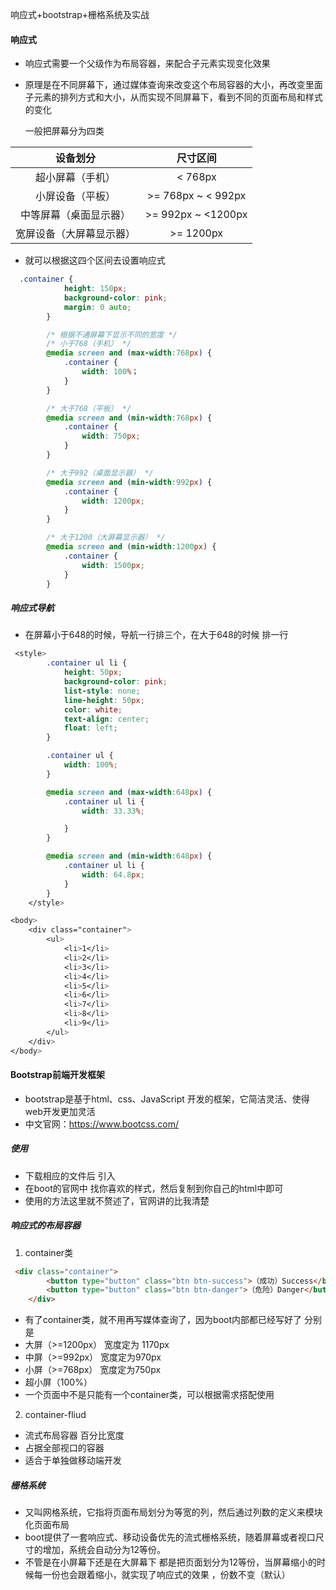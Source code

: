 响应式+bootstrap+栅格系统及实战

#### 响应式

- 响应式需要一个父级作为布局容器，来配合子元素实现变化效果

- 原理是在不同屏幕下，通过媒体查询来改变这个布局容器的大小，再改变里面子元素的排列方式和大小，从而实现不同屏幕下，看到不同的页面布局和样式的变化

  一般把屏幕分为四类

|       **设备划分**       |      尺寸区间      |
| :----------------------: | :----------------: |
|     超小屏幕（手机）     |      < 768px       |
|     小屏设备（平板）     | >= 768px ~ < 992px |
|  中等屏幕（桌面显示器）  | >= 992px ~ <1200px |
| 宽屏设备（大屏幕显示器） |     >= 1200px      |

- 就可以根据这四个区间去设置响应式

~~~css
  .container {
            height: 150px;
            background-color: pink;
            margin: 0 auto;
        }

        /* 根据不通屏幕下显示不同的宽度 */
        /* 小于768（手机） */
        @media screen and (max-width:768px) {
            .container {
                width: 100%；
            }
        }

        /* 大于768（平板） */
        @media screen and (min-width:768px) {
            .container {
                width: 750px;
            }
        }

        /* 大于992（桌面显示器） */
        @media screen and (min-width:992px) {
            .container {
                width: 1200px;
            }
        }

        /* 大于1200（大屏幕显示器） */
        @media screen and (min-width:1200px) {
            .container {
                width: 1500px;
            }
        }
~~~

##### 响应式导航

- 在屏幕小于648的时候，导航一行排三个，在大于648的时候 排一行

~~~css
 <style>
        .container ul li {
            height: 50px;
            background-color: pink;
            list-style: none;
            line-height: 50px;
            color: white;
            text-align: center;
            float: left;
        }

        .container ul {
            width: 100%;
        }

        @media screen and (max-width:648px) {
            .container ul li {
                width: 33.33%;

            }
        }

        @media screen and (min-width:648px) {
            .container ul li {
                width: 64.8px;
            }
        }
    </style>

<body>
    <div class="container">
        <ul>
            <li>1</li>
            <li>2</li>
            <li>3</li>
            <li>4</li>
            <li>5</li>
            <li>6</li>
            <li>7</li>
            <li>8</li>
            <li>9</li>
        </ul>
    </div>
</body>
~~~

#### Bootstrap前端开发框架

- bootstrap是基于html、css、JavaScript 开发的框架，它简洁灵活、使得web开发更加灵活
- 中文官网：https://www.bootcss.com/

##### 使用

- 下载相应的文件后 引入
- 在boot的官网中 找你喜欢的样式，然后复制到你自己的html中即可
- 使用的方法这里就不赘述了，官网讲的比我清楚

##### 响应式的布局容器

1. container类

~~~html
 <div class="container">
        <button type="button" class="btn btn-success">（成功）Success</button>
        <button type="button" class="btn btn-danger">（危险）Danger</button>
    </div>
~~~

- 有了container类，就不用再写媒体查询了，因为boot内部都已经写好了 分别是
- 大屏（>=1200px） 宽度定为 1170px
- 中屏（>=992px） 宽度定为970px
- 小屏（>=768px） 宽度定为750px
- 超小屏（100%）
- 一个页面中不是只能有一个container类，可以根据需求搭配使用

2. container-fliud

- 流式布局容器 百分比宽度
- 占据全部视口的容器
- 适合于单独做移动端开发

##### 栅格系统

- 又叫网格系统，它指将页面布局划分为等宽的列，然后通过列数的定义来模块化页面布局
- boot提供了一套响应式、移动设备优先的流式栅格系统，随着屏幕或者视口尺寸的增加，系统会自动分为12等份。
- 不管是在小屏幕下还是在大屏幕下 都是把页面划分为12等份，当屏幕缩小的时候每一份也会跟着缩小，就实现了响应式的效果 ，份数不变（默认）